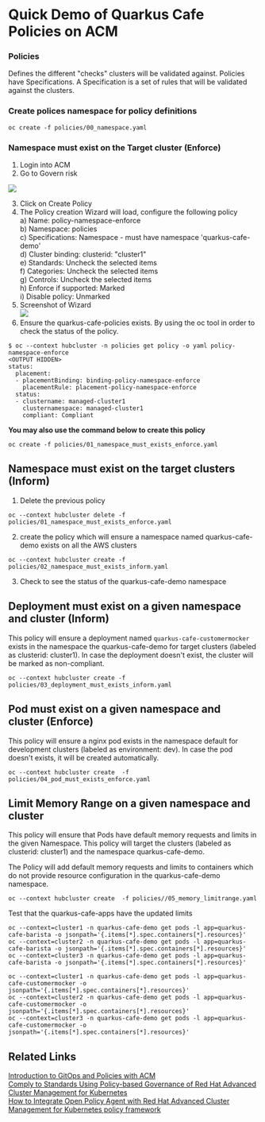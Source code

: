 # Quick Demo of Quarkus Cafe Policies on ACM

### Policies
Defines the different "checks" clusters will be validated against. Policies have Specifications. A Specification is a set of rules that will be validated against the clusters.

### Create polices namespace for policy definitions 
```
oc create -f policies/00_namespace.yaml
```

### Namespace must exist on the Target cluster (Enforce)
1. Login into ACM
2. Go to Govern risk

![](images/policy_1.png)

3. Click on Create Policy
4. The Policy creation Wizard will load, configure the following policy  
  a) Name: policy-namespace-enforce  
  b) Namespace: policies  
  c) Specifications: Namespace - must have namespace 'quarkus-cafe-demo'  
  d) Cluster binding: clusterid: "cluster1"  
  e) Standards: Uncheck the selected items  
  f) Categories: Uncheck the selected items  
  g) Controls: Uncheck the selected items  
  h) Enforce if supported: Marked  
  i) Disable policy: Unmarked  
5. Screenshot of Wizard  
![](images/create_policy.png)
6. Ensure the quarkus-cafe-policies exists. By using the oc tool in order to check the status of the policy.
```
$ oc --context hubcluster -n policies get policy -o yaml policy-namespace-enforce
<OUTPUT HIDDEN>
status:
  placement:
  - placementBinding: binding-policy-namespace-enforce
    placementRule: placement-policy-namespace-enforce
  status:
  - clustername: managed-cluster1
    clusternamespace: managed-cluster1
    compliant: Compliant
```

**You may also use the command below to create this policy**
```
oc create -f policies/01_namespace_must_exists_enforce.yaml
```

## Namespace must exist on the target clusters (Inform)
1. Delete the previous policy
```
oc --context hubcluster delete -f policies/01_namespace_must_exists_enforce.yaml
```

2.  create the policy which will ensure a namespace named quarkus-cafe-demo exists on all the AWS clusters 
```
oc --context hubcluster create -f policies/02_namespace_must_exists_inform.yaml
```

3. Check to see the status of the quarkus-cafe-demo namespace

## Deployment must exist on a given namespace and cluster (Inform)
This policy will ensure a deployment named `quarkus-cafe-customermocker` exists in the namespace the quarkus-cafe-demo  for target clusters (labeled as clusterid: cluster1). In case the deployment doesn't exist, the cluster will be marked as non-compliant.
```
oc --context hubcluster create -f policies/03_deployment_must_exists_inform.yaml
```

## Pod must exist on a given namespace and cluster (Enforce)
This policy will ensure a nginx pod exists in the namespace default for development clusters (labeled as environment: dev). In case the pod doesn't exists, it will be created automatically.
```
oc --context hubcluster create  -f policies/04_pod_must_exists_enforce.yaml
```

## Limit Memory Range on a given namespace and cluster
This policy will ensure that Pods have default memory requests and limits in the given Namespace. This policy will target the clusters (labeled as clusterid: cluster1) and the namespace quarkus-cafe-demo.

The Policy will add default memory requests and limits to containers which do not provide resource configuration in the quarkus-cafe-demo namespace.
```
oc --context hubcluster create  -f policies//05_memory_limitrange.yaml
```

Test that the quarkus-cafe-apps have the updated limits
```
oc --context=cluster1 -n quarkus-cafe-demo get pods -l app=quarkus-cafe-barista -o jsonpath='{.items[*].spec.containers[*].resources}'
oc --context=cluster2 -n quarkus-cafe-demo get pods -l app=quarkus-cafe-barista -o jsonpath='{.items[*].spec.containers[*].resources}'
oc --context=cluster3 -n quarkus-cafe-demo get pods -l app=quarkus-cafe-barista -o jsonpath='{.items[*].spec.containers[*].resources}'

oc --context=cluster1 -n quarkus-cafe-demo get pods -l app=quarkus-cafe-customermocker -o jsonpath='{.items[*].spec.containers[*].resources}'
oc --context=cluster2 -n quarkus-cafe-demo get pods -l app=quarkus-cafe-customermocker -o jsonpath='{.items[*].spec.containers[*].resources}'
oc --context=cluster3 -n quarkus-cafe-demo get pods -l app=quarkus-cafe-customermocker -o jsonpath='{.items[*].spec.containers[*].resources}'
```

## Related Links
[Introduction to GitOps and Policies with ACM](https://github.com/open-cluster-management/labs/tree/master/introduction-to-gitops-and-policies)  
[Comply to Standards Using Policy-based Governance of Red Hat Advanced Cluster Management for Kubernetes](https://www.openshift.com/blog/comply-to-standards-using-policy-based-governance-of-red-hat-advanced-cluster-management-for-kubernetes-1)  
[How to Integrate Open Policy Agent with Red Hat Advanced Cluster Management for Kubernetes policy framework](https://www.openshift.com/blog/how-to-integrate-open-policy-agent-with-red-hat-advanced-cluster-management-for-kubernetes-policy-framework)  